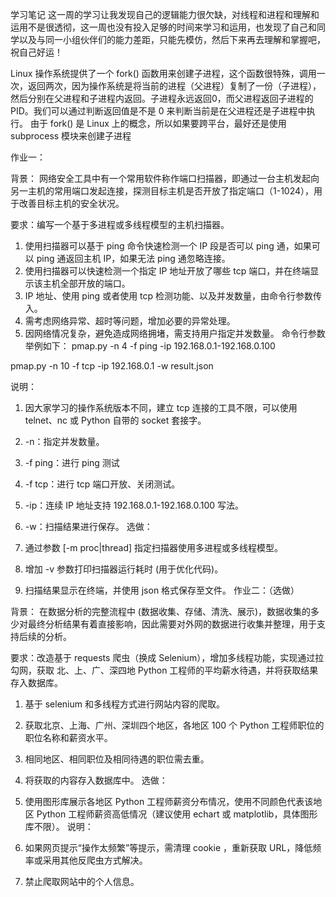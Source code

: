 学习笔记
这一周的学习让我发现自己的逻辑能力很欠缺，对线程和进程和理解和运用不是很透彻，这一周也没有投入足够的时间来学习和运用，也发现了自己和同学以及与同一小组伙伴们的能力差距，只能先模仿，然后下来再去理解和掌握吧，祝自己好运！




Linux 操作系统提供了一个 fork() 函数用来创建子进程，这个函数很特殊，调用一次，返回两次，因为操作系统是将当前的进程（父进程）复制了一份（子进程），然后分别在父进程和子进程内返回。子进程永远返回0，而父进程返回子进程的 PID。我们可以通过判断返回值是不是 0 来判断当前是在父进程还是子进程中执行。
由于 fork() 是 Linux 上的概念，所以如果要跨平台，最好还是使用 subprocess 模块来创建子进程







作业一：

背景： 网络安全工具中有一个常用软件称作端口扫描器，即通过一台主机发起向另一主机的常用端口发起连接，探测目标主机是否开放了指定端口（1-1024），用于改善目标主机的安全状况。

要求：编写一个基于多进程或多线程模型的主机扫描器。

1. 使用扫描器可以基于 ping 命令快速检测一个 IP 段是否可以 ping 通，如果可以 ping 通返回主机 IP，如果无法 ping 通忽略连接。
2. 使用扫描器可以快速检测一个指定 IP 地址开放了哪些 tcp 端口，并在终端显示该主机全部开放的端口。
3. IP 地址、使用 ping 或者使用 tcp 检测功能、以及并发数量，由命令行参数传入。
4. 需考虑网络异常、超时等问题，增加必要的异常处理。
5. 因网络情况复杂，避免造成网络拥堵，需支持用户指定并发数量。
命令行参数举例如下：
pmap.py -n 4 -f ping -ip 192.168.0.1-192.168.0.100

pmap.py -n 10 -f tcp -ip 192.168.0.1 -w result.json

说明：

1. 因大家学习的操作系统版本不同，建立 tcp 连接的工具不限，可以使用 telnet、nc 或 Python 自带的 socket 套接字。
2. -n：指定并发数量。
3. -f ping：进行 ping 测试
4. -f tcp：进行 tcp 端口开放、关闭测试。
5. -ip：连续 IP 地址支持 192.168.0.1-192.168.0.100 写法。
6. -w：扫描结果进行保存。
选做：

1. 通过参数 [-m proc|thread] 指定扫描器使用多进程或多线程模型。
2. 增加 -v 参数打印扫描器运行耗时 (用于优化代码)。
3. 扫描结果显示在终端，并使用 json 格式保存至文件。
作业二：（选做）

背景： 在数据分析的完整流程中 (数据收集、存储、清洗、展示)，数据收集的多少对最终分析结果有着直接影响，因此需要对外网的数据进行收集并整理，用于支持后续的分析。

要求：改造基于 requests 爬虫（换成 Selenium），增加多线程功能，实现通过拉勾网，获取 北、上、广、深四地 Python 工程师的平均薪水待遇，并将获取结果存入数据库。

1. 基于 selenium 和多线程方式进行网站内容的爬取。
2. 获取北京、上海、广州、深圳四个地区，各地区 100 个 Python 工程师职位的职位名称和薪资水平。
3. 相同地区、相同职位及相同待遇的职位需去重。
4. 将获取的内容存入数据库中。
选做：

1. 使用图形库展示各地区 Python 工程师薪资分布情况，使用不同颜色代表该地区 Python 工程师薪资高低情况（建议使用 echart 或 matplotlib，具体图形库不限）。
说明：

1. 如果网页提示“操作太频繁”等提示，需清理 cookie ，重新获取 URL，降低频率或采用其他反爬虫方式解决。
2. 禁止爬取网站中的个人信息。